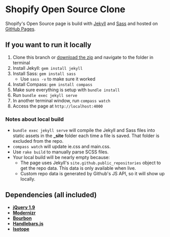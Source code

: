 Shopify Open Source Clone
=====================

Shopify's Open Source page is build with [Jekyll](http://jekyllrb.com/) and [Sass](http://sass-lang.com/) and hosted on [GitHub Pages](http://pages.github.com/).

If you want to run it locally
--
1. Clone this branch or [download the zip](https://codeload.github.com/Shopify/shopify.github.com/zip/master) and navigate to the folder in terminal
2. Install Jekyll: `gem install jekyll`
3. Install Sass: `gem install sass`
    * Use `sass -v` to make sure it worked
4. Install Compass: `gem install compass`
5. Make sure everything is setup with `bundle install`
6. Run `bundle exec jekyll serve`
7. In another terminal window, run `compass watch`
8. Access the page at `http://localhost:4000`

### Notes about local build
- `bundle exec jekyll serve` will compile the Jekyll and Sass files into static assets in the **_site** folder each time a file is saved. That folder is excluded from the repo.
- `compass watch` will update ie.css and main.css.
- Use `rake build` to manually parse SCSS files.
- Your local build will be nearly empty because:
  - The page uses Jekyll's `site.github.public_repositories` object to get the repo data. This data is only available when live.
  - Custom repo data is generated by Github's JS API, so it will show up locally.

Dependencies (all included)
--
- **[jQuery 1.9](https://ajax.googleapis.com/ajax/libs/jquery/1.9.1/jquery.min.js)**
- **[Modernizr](http://modernizr.com/)**
- **[Bourbon](http://bourbon.io/)**
- **[Handlebars.js](http://handlebarsjs.com/)**
- **[Isotope](http://isotope.metafizzy.co/)**
